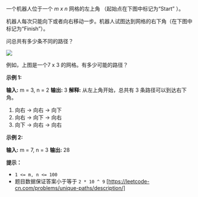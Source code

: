 一个机器人位于一个 _m x n_ 网格的左上角 （起始点在下图中标记为“Start” ）。

机器人每次只能向下或者向右移动一步。机器人试图达到网格的右下角（在下图中标记为“Finish”）。

问总共有多少条不同的路径？

![](https://assets.leetcode-cn.com/aliyun-lc-upload/uploads/2018/10/22/robot_maze.png)

例如，上图是一个7 x 3 的网格。有多少可能的路径？

**示例 1:**

**输入:** m = 3, n = 2
**输出:** 3
**解释:**
从左上角开始，总共有 3 条路径可以到达右下角。
1. 向右 -> 向右 -> 向下
2. 向右 -> 向下 -> 向右
3. 向下 -> 向右 -> 向右

**示例 2:**

**输入:** m = 7, n = 3
**输出:** 28

**提示：**

*   `1 <= m, n <= 100`
*   题目数据保证答案小于等于 `2 * 10 ^ 9` 
[https://leetcode-cn.com/problems/unique-paths/description/]

